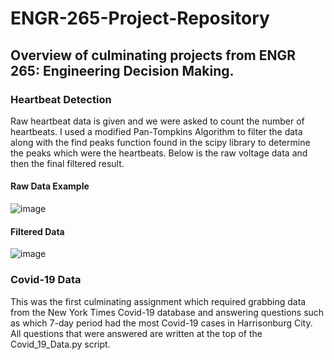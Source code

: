 # ENGR-265-Project-Repository
## Overview of culminating projects from ENGR 265: Engineering Decision Making. 

### Heartbeat Detection 
Raw heartbeat data is given and we were asked to count the number of heartbeats. I used a modified Pan-Tompkins Algorithm to filter the data along with the find peaks function found in the scipy library to determine the peaks which were the heartbeats. Below is the raw voltage data and then the final filtered result. 

#### Raw Data Example
![image](https://github.com/Kreitzeralex/ENGR-265-Project-Repository/assets/123031007/3b77588f-acba-472a-918b-a0ee7a0480e3)

#### Filtered Data
![image](https://github.com/Kreitzeralex/ENGR-265-Project-Repository/assets/123031007/42a7a652-a6b8-465b-be8a-bb7fd9663b7e)



### Covid-19 Data
This was the first culminating assignment which required grabbing data from the New York Times Covid-19 database and answering questions such as which 7-day period had the most Covid-19 cases in Harrisonburg City. All questions that were answered are written at the top of the Covid_19_Data.py script. 


